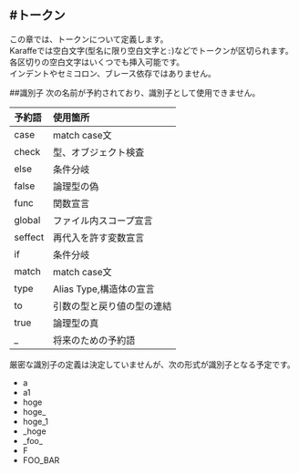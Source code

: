 #トークン
---
この章では、トークンについて定義します。  
Karaffeでは空白文字(型名に限り空白文字と`:`)などでトークンが区切られます。各区切りの空白文字はいくつでも挿入可能です。  
インデントやセミコロン、ブレース依存ではありません。  

##識別子
次の名前が予約されており、識別子として使用できません。  

| 予約語 | 使用箇所 |
|:---|:---|
|case|match case文|
|check|型、オブジェクト検査|
|else|条件分岐|
|false|論理型の偽|
|func|関数宣言|
|global|ファイル内スコープ宣言|
|seffect| 再代入を許す変数宣言| 
|if|条件分岐|
|match|match case文| 
|type|Alias Type,構造体の宣言|
|to|引数の型と戻り値の型の連結|
|true|論理型の真|
|_|将来のための予約語|

厳密な識別子の定義は決定していませんが、次の形式が識別子となる予定です。

* a
* a1
* hoge
* hoge_
* hoge_1
* _hoge
* \_foo\_ 
* F
* FOO_BAR